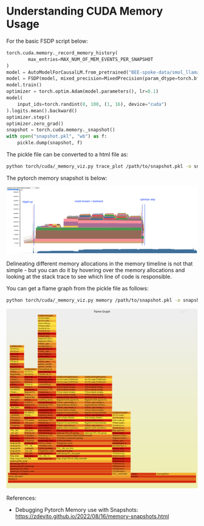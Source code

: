 # Understanding CUDA Memory Usage


For the basic FSDP script below:

```python
torch.cuda.memory._record_memory_history(
        max_entries=MAX_NUM_OF_MEM_EVENTS_PER_SNAPSHOT
)
model = AutoModelForCausalLM.from_pretrained("BEE-spoke-data/smol_llama-101M-GQA")
model = FSDP(model, mixed_precision=MixedPrecision(param_dtype=torch.bfloat16, reduce_dtype=torch.bfloat16, buffer_dtype=torch.float32), wrapping_policy=transformer_wrap_policy)
model.train()
optimizer = torch.optim.Adam(model.parameters(), lr=0.1)
model(
    input_ids=torch.randint(0, 100, (1, 16), device="cuda")
).logits.mean().backward()
optimizer.step()
optimizer.zero_grad()
snapshot = torch.cuda.memory._snapshot()
with open("snapshot.pkl", "wb") as f:
    pickle.dump(snapshot, f)
```

The pickle file can be converted to a html file as:

```bash
python torch/cuda/_memory_viz.py trace_plot /path/to/snapshot.pkl -o snapshot.html
```

The pytorch memory snapshot is below:

![memory_snapshot](../assets/torch_memory_snapshot.png)


Delineating different memory allocations in the memory timeline is not that simple - but you can do it by hovering over the memory allocations and looking at the stack trace to see which line of code is responsible. 

You can get a flame graph from the pickle file as follows:

```bash
python torch/cuda/_memory_viz.py memory /path/to/snapshot.pkl -o snapshot.svg
```

[![Flame Graph](../assets/snapshot.svg)](../assets/snapshot.svg)


References:
- Debugging Pytorch Memory use with Snapshots: https://zdevito.github.io/2022/08/16/memory-snapshots.html 